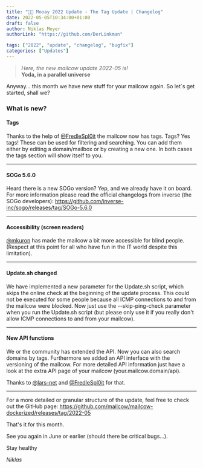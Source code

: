 ```yaml
---
title: "🌌🐮 Mooay 2022 Update - The Tag Update | Changelog"
date: 2022-05-05T10:34:00+01:00
draft: false
author: Niklas Meyer
authorLink: "https://github.com/DerLinkman"

tags: ["2022", "update", "changelog", "bugfix"]
categories: ["Updates"]
---
```


> *Here, the new mailcow update 2022-05 is!*<br>
**Yoda, in a parallel universe**

Anyway... this month we have new stuff for your mailcow again.
So let´s get started, shall we?

### What is new?

#### Tags
Thanks to the help of [@FredleSpl0it](https://github.com/FreddleSpl0it "@FredleSpl0it") the mailcow now has tags. Tags? Yes tags! These can be used for filtering and searching. You can add them either by editing a domain/mailbox or by creating a new one. In both cases the tags section will show itself to you.

---

#### SOGo 5.6.0
Heard there is a new SOGo version? Yep, and we already have it on board. For more information please read the official changelogs from inverse (the SOGo developers): https://github.com/inverse-inc/sogo/releases/tag/SOGo-5.6.0



---

#### Accessibility (screen readers)
[@mkuron](https://github.com/mkuron "@mkuron") has made the mailcow a bit more accessible for blind people. (Respect at this point for all who have fun in the IT world despite this limitation).

---

#### Update.sh changed
We have implemented a new parameter for the Update.sh script, which skips the online check at the beginning of the update process. This could not be executed for some people because all ICMP connections to and from the mailcow were blocked. Now just use the --skip-ping-check parameter when you run the Update.sh script (but please only use it if you really don't allow ICMP connections to and from your mailcow).

---

#### New API functions
We or the community has extended the API. Now you can also search domains by tags. Furthermore we added an API interface with the versioning of the mailcow. For more detailed API information just have a look at the extra API page of your mailcow (your.mailcow.domain/api).

Thanks to [@lars-net](https://github.com/larsl-net "@lars-net") and [@FredleSpl0it](https://github.com/FreddleSpl0it "@FredleSpl0it") for that.

---

For a more detailed or granular structure of the update, feel free to check out the GitHub page: https://github.com/mailcow/mailcow-dockerized/releases/tag/2022-05

That's it for this month.

See you again in June or earlier (should there be critical bugs...).

Stay healthy

*Niklas*

